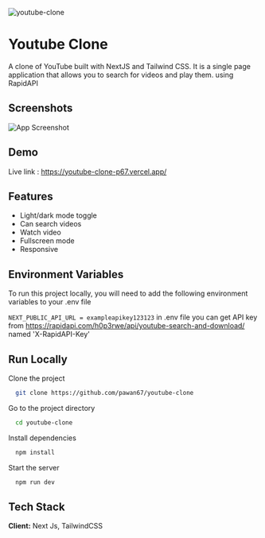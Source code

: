 
![youtube-clone](https://socialify.git.ci/pawan67/youtube-clone/image?description=1&font=Raleway&forks=1&issues=1&language=1&logo=https%3A%2F%2Fres.cloudinary.com%2Fdewctbby3%2Fimage%2Fupload%2Fv1649092041%2FlogoWhite_aqpfsl.svg&name=1&owner=1&pattern=Circuit%20Board&stargazers=1&theme=Dark)
# Youtube Clone 

A clone of YouTube built with  NextJS and Tailwind CSS. It is a single page application that allows you to search for videos and play them.
using RapidAPI
## Screenshots

![App Screenshot](https://pawan67.vercel.app/projects/youtube.jpg)


## Demo

Live link : https://youtube-clone-p67.vercel.app/


## Features

- Light/dark mode toggle
- Can search videos
- Watch video
- Fullscreen mode
- Responsive 


## Environment Variables

To run this project locally, you will need to add the following environment variables to your .env file

`NEXT_PUBLIC_API_URL = exampleapikey123123`
in .env file you can get API key from https://rapidapi.com/h0p3rwe/api/youtube-search-and-download/ named 'X-RapidAPI-Key'





## Run Locally

Clone the project

```bash
  git clone https://github.com/pawan67/youtube-clone
```

Go to the project directory

```bash
  cd youtube-clone
```

Install dependencies

```bash
  npm install
```

Start the server

```bash
  npm run dev
```


## Tech Stack

**Client:**  Next Js, TailwindCSS



